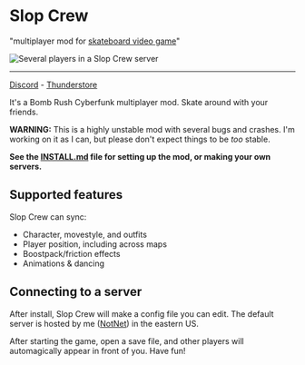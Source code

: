 # Slop Crew

"multiplayer mod for [skateboard video game](https://store.steampowered.com/app/1353230/Bomb_Rush_Cyberfunk/)"

![Several players in a Slop Crew server](https://namazu.photos/i/a7rb2n7s.png)

---

[Discord](https://discord.gg/a2nVaZGGNz) - [Thunderstore](https://thunderstore.io/c/bomb-rush-cyberfunk/p/NotNet/SlopCrew/)

It's a Bomb Rush Cyberfunk multiplayer mod. Skate around with your friends.

**WARNING:** This is a highly unstable mod with several bugs and crashes. I'm working on it as I can, but please don't expect things to be *too* stable.

**See the [INSTALL.md](https://github.com/NotNite/SlopCrew/blob/main/INSTALL.md) file for setting up the mod, or making your own servers.**

## Supported features

Slop Crew can sync:

- Character, movestyle, and outfits
- Player position, including across maps
- Boostpack/friction effects
- Animations & dancing

## Connecting to a server

After install, Slop Crew will make a config file you can edit. The default server is hosted by me ([NotNet](https://n2.pm/)) in the eastern US.

After starting the game, open a save file, and other players will automagically appear in front of you. Have fun!
